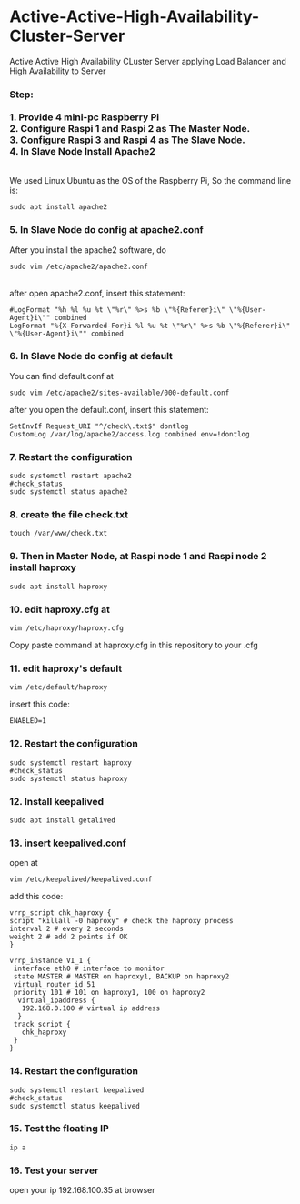 # Active-Active-High-Availability-Cluster-Server

Active Active High Availability CLuster Server applying Load Balancer and High Availability to Server

<h3>Step:<br><br>
1. Provide 4 mini-pc Raspberry Pi<br>
2. Configure Raspi 1 and Raspi 2 as The Master Node.<br>
3. Configure Raspi 3 and Raspi 4 as The Slave Node.<br>
4. In Slave Node Install Apache2 </h3>
<br>We used Linux Ubuntu as the OS of the Raspberry Pi,
So the command line is: 

```
sudo apt install apache2
```
 
<h3>5. In Slave Node do config at apache2.conf</h3>
After you install the apache2 software, do
<br>

```
sudo vim /etc/apache2/apache2.conf
```

<br>
after open apache2.conf, insert this statement:
<br>

```
#LogFormat "%h %l %u %t \"%r\" %>s %b \"%{Referer}i\" \"%{User-Agent}i\"" combined 
LogFormat "%{X-Forwarded-For}i %l %u %t \"%r\" %>s %b \"%{Referer}i\" \"%{User-Agent}i\"" combined
```

<h3>6. In Slave Node do config at default </h3>
You can find default.conf at 

```
sudo vim /etc/apache2/sites-available/000-default.conf
```

after you open the default.conf, insert this statement:

```
SetEnvIf Request_URI "^/check\.txt$" dontlog
CustomLog /var/log/apache2/access.log combined env=!dontlog
```

<h3>7. Restart the configuration </h3>

```
sudo systemctl restart apache2
#check_status
sudo systemctl status apache2
```
<h3>8. create the file check.txt </h3>

```
touch /var/www/check.txt
```

<h3>9. Then in Master Node, at Raspi node 1 and Raspi node 2 install haproxy</h3>

```
sudo apt install haproxy
```

<h3>10. edit haproxy.cfg at </h3>

```
vim /etc/haproxy/haproxy.cfg
```

Copy paste command at haproxy.cfg in this repository to your .cfg

<h3> 11. edit haproxy's default </h3>
 
 ```
 vim /etc/default/haproxy
 ```
 
insert this code:
 
 ```
 ENABLED=1
 ```
 
<h3>12. Restart the configuration </h3>

 ```
 sudo systemctl restart haproxy
 #check_status
 sudo systemctl status haproxy
 ```

<h3>12. Install keepalived </h3>
 
 ```
 sudo apt install getalived
 ```
 
<h3>13. insert keepalived.conf </h3>

open at 
 ```
 vim /etc/keepalived/keepalived.conf
 ```
add this code:
  
 ```
 vrrp_script chk_haproxy {
 script "killall -0 haproxy" # check the haproxy process
 interval 2 # every 2 seconds
 weight 2 # add 2 points if OK
}

 vrrp_instance VI_1 {
  interface eth0 # interface to monitor
  state MASTER # MASTER on haproxy1, BACKUP on haproxy2
  virtual_router_id 51
  priority 101 # 101 on haproxy1, 100 on haproxy2
   virtual_ipaddress {
    192.168.0.100 # virtual ip address 
   }
  track_script {
    chk_haproxy
  }
}
```

<h3>14. Restart the configuration </h3>

```
sudo systemctl restart keepalived
#check_status
sudo systemctl status keepalived
```
<h3>15. Test the floating IP </h3>

```
ip a
```

<h3>16. Test your server </h3>

open your ip 192.168.100.35 at browser
